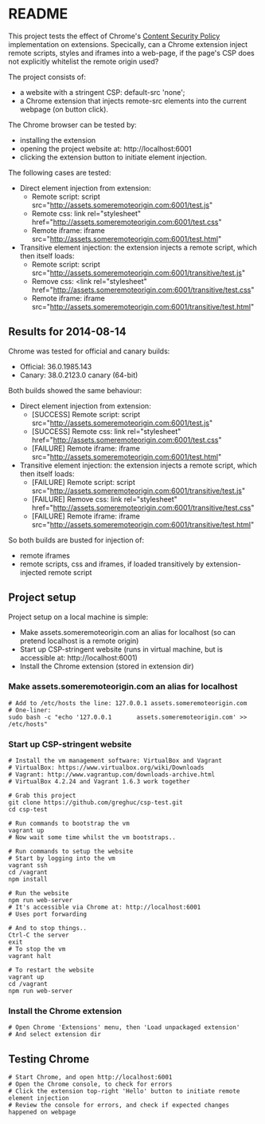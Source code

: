 # README

This project tests the effect of Chrome's [Content Security Policy](https://w3c.github.io/webappsec/specs/content-security-policy) implementation on extensions. Specically, can a Chrome extension inject remote scripts, styles and iframes into a web-page, if the page's CSP does not explicitly whitelist the remote origin used?

The project consists of:
* a website with a stringent CSP: default-src 'none';
* a Chrome extension that injects remote-src elements into the current webpage (on button click). 

The Chrome browser can be tested by:
* installing the extension
* opening the project website at: http://localhost:6001
* clicking the extension button to initiate element injection.

The following cases are tested:
* Direct element injection from extension:
  * Remote script: script src="http://assets.someremoteorigin.com:6001/test.js"
  * Remote css: link rel="stylesheet" href="http://assets.someremoteorigin.com:6001/test.css"
  * Remote iframe: iframe src="http://assets.someremoteorigin.com:6001/test.html"
* Transitive element injection: the extension injects a remote script, which then itself loads:
  * Remote script: script src="http://assets.someremoteorigin.com:6001/transitive/test.js"
  * Remove css: <link rel="stylesheet" href="http://assets.someremoteorigin.com:6001/transitive/test.css"
  * Remote iframe: iframe src="http://assets.someremoteorigin.com:6001/transitive/test.html"
  
## Results for 2014-08-14

Chrome was tested for official and canary builds:
* Official: 36.0.1985.143
* Canary: 38.0.2123.0 canary (64-bit)

Both builds showed the same behaviour:
* Direct element injection from extension:
  * [SUCCESS] Remote script: script src="http://assets.someremoteorigin.com:6001/test.js"
  * [SUCCESS] Remote css: link rel="stylesheet" href="http://assets.someremoteorigin.com:6001/test.css"
  * [FAILURE] Remote iframe: iframe src="http://assets.someremoteorigin.com:6001/test.html"
* Transitive element injection: the extension injects a remote script, which then itself loads:
  * [FAILURE] Remote script: script src="http://assets.someremoteorigin.com:6001/transitive/test.js"
  * [FAILURE] Remove css: link rel="stylesheet" href="http://assets.someremoteorigin.com:6001/transitive/test.css"
  * [FAILURE] Remote iframe: iframe src="http://assets.someremoteorigin.com:6001/transitive/test.html"
  
So both builds are busted for injection of:
* remote iframes
* remote scripts, css and iframes, if loaded transitively by extension-injected remote script

## Project setup

Project setup on a local machine is simple:
* Make assets.someremoteorigin.com an alias for localhost (so can pretend localhost is a remote origin)
* Start up CSP-stringent website (runs in virtual machine, but is accessible at: http://localhost:6001)
* Install the Chrome extension (stored in extension dir)

### Make assets.someremoteorigin.com an alias for localhost

```
# Add to /etc/hosts the line: 127.0.0.1 assets.someremoteorigin.com  
# One-liner:
sudo bash -c "echo '127.0.0.1       assets.someremoteorigin.com' >> /etc/hosts"
```

### Start up CSP-stringent website

```
# Install the vm management software: VirtualBox and Vagrant
# VirtualBox: https://www.virtualbox.org/wiki/Downloads
# Vagrant: http://www.vagrantup.com/downloads-archive.html
# VirtualBox 4.2.24 and Vagrant 1.6.3 work together

# Grab this project
git clone https://github.com/greghuc/csp-test.git
cd csp-test

# Run commands to bootstrap the vm
vagrant up
# Now wait some time whilst the vm bootstraps..

# Run commands to setup the website
# Start by logging into the vm
vagrant ssh
cd /vagrant
npm install

# Run the website
npm run web-server
# It's accessible via Chrome at: http://localhost:6001
# Uses port forwarding

# And to stop things..
Ctrl-C the server
exit
# To stop the vm
vagrant halt

# To restart the website
vagrant up
cd /vagrant
npm run web-server
```

### Install the Chrome extension 
```
# Open Chrome 'Extensions' menu, then 'Load unpackaged extension'
# And select extension dir
```

## Testing Chrome
```
# Start Chrome, and open http://localhost:6001
# Open the Chrome console, to check for errors
# Click the extension top-right 'Hello' button to initiate remote element injection
# Review the console for errors, and check if expected changes happened on webpage

```